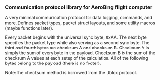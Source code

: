 ### Communication protocol library for AeroBing flight computer

A very minimal communication protocol for data logging, commands, and more. Defines packet types, packet struct layouts, and some utility macros (maybe functions later). 

Every packet begins with the universal sync byte, 0xAA. The next byte specifies the packet type while also serving as a second sync byte. The third and fourth bytes are checksum A and checksum B. Checksum A is simply the sum of every byte in the payload. Checksum B is the sum of the checksum A values at each setep of the calculation. All of the following bytes belong to the payload (there is no footer). 

Note: the checksum method is borrowed from the Ublox protocol.